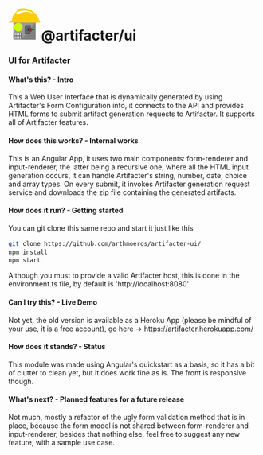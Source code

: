 # ![artifacter-logo](/src/assets/img/rsz_artifacter-logo.png)@artifacter/ui

### UI for Artifacter

#### What's this? - Intro
This a Web User Interface that is dynamically generated by using Artifacter's Form Configuration info, it connects to the API and provides HTML forms to submit artifact generation requests to Artifacter. It supports all of Artifacter features.

#### How does this works? - Internal works
This is an Angular App, it uses two main components: form-renderer and input-renderer, the latter being a recursive one, where all the HTML input generation occurs, it can handle Artifacter's string, number, date, choice and array types. On every submit, it invokes Artifacter generation request service and downloads the zip file containing the generated artifacts.

#### How does it run? - Getting started
You can git clone this same repo and start it just like this
```bash
git clone https://github.com/arthmoeros/artifacter-ui/
npm install
npm start
```

Although you must to provide a valid Artifacter host, this is done in the environment.ts file, by default is 'http://localhost:8080'

#### Can I try this? - Live Demo
Not yet, the old version is available as a Heroku App (please be mindful of your use, it is a free account), go here -> https://artifacter.herokuapp.com/

#### How does it stands? - Status
This module was made using Angular's quickstart as a basis, so it has a bit of clutter to clean yet, but it does work fine as is. The front is responsive though.

#### What's next? - Planned features for a future release
Not much, mostly a refactor of the ugly form validation method that is in place, because the form model is not shared between form-renderer and input-renderer, besides that nothing else, feel free to suggest any new feature, with a sample use case.